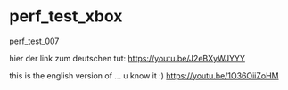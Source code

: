# perf_test_xbox
perf_test_007


hier der link zum deutschen tut: https://youtu.be/J2eBXyWJYYY

this is the english version of ... u know it :) https://youtu.be/1O36OiiZoHM

